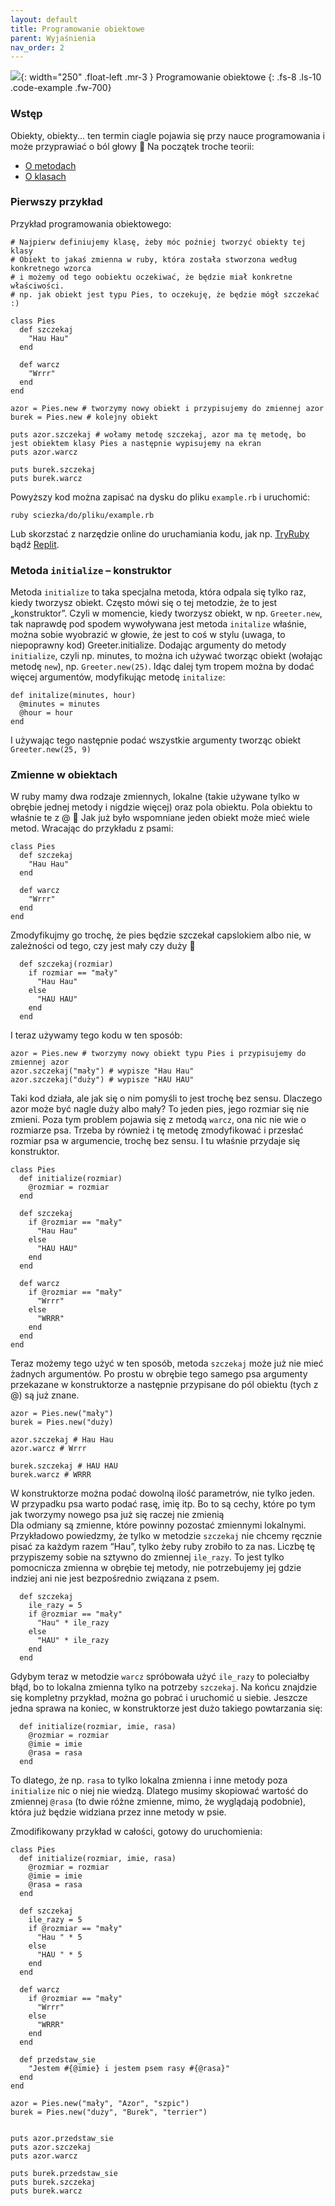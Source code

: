 ```yaml
---
layout: default
title: Programowanie obiektowe
parent: Wyjaśnienia
nav_order: 2
---
```

![](../../images/intros/oop.jpg){: width="250" .float-left .mr-3 }
Programowanie obiektowe
{: .fs-8 .ls-10 .code-example .fw-700}
### Wstęp
Obiekty, obiekty... ten termin ciagle pojawia się przy nauce programowania i może przyprawiać o ból głowy 🙂
Na początek troche teorii:
- [O metodach](https://www.theodinproject.com/lessons/ruby-methods)
- [O klasach](https://www.codecademy.com/courses/learn-ruby/lessons/object-oriented-programming-i/exercises/why-classes)

### Pierwszy przykład
Przykład programowania obiektowego:
```
# Najpierw definiujemy klasę, żeby móc poźniej tworzyć obiekty tej klasy
# Obiekt to jakaś zmienna w ruby, która została stworzona według konkretnego wzorca
# i możemy od tego oobiektu oczekiwać, że będzie miał konkretne właściwości.
# np. jak obiekt jest typu Pies, to oczekuję, że będzie mógł szczekać :)

class Pies
  def szczekaj
    "Hau Hau"
  end

  def warcz
    "Wrrr"
  end
end

azor = Pies.new # tworzymy nowy obiekt i przypisujemy do zmiennej azor
burek = Pies.new # kolejny obiekt

puts azor.szczekaj # wołamy metodę szczekaj, azor ma tę metodę, bo jest obiektem klasy Pies a następnie wypisujemy na ekran
puts azor.warcz

puts burek.szczekaj
puts burek.warcz
```
Powyższy kod można zapisać na dysku do pliku `example.rb` i uruchomić:
```
ruby sciezka/do/pliku/example.rb
```
Lub skorzstać z narzędzie online do uruchamiania kodu, jak np. [TryRuby](https://try.ruby-lang.org/) bądź [Replit](https://replit.com/languages/ruby).

### Metoda `initialize` – konstruktor
Metoda  `initialize`  to taka specjalna metoda, która odpala się tylko raz, kiedy tworzysz obiekt. Często mówi się o tej metodzie, że to jest „konstruktor”. Czyli w momencie, kiedy tworzysz obiekt, w np. `Greeter.new`, tak naprawdę pod spodem wywoływana jest metoda  `initalize`  właśnie, można sobie wyobrazić w głowie, że jest to coś w stylu (uwaga, to niepoprawny kod)  Greeter.initialize. Dodając argumenty do metody `initialize`, czyli np. minutes, to można ich używać tworząc obiekt (wołając metodę `new`), np. `Greeter.new(25)`. Idąc dalej tym tropem można by dodać więcej argumentów, modyfikując metodę `initalize`:  
```
def initalize(minutes, hour)
  @minutes = minutes
  @hour = hour
end
```
I używając tego następnie podać wszystkie argumenty tworząc obiekt `Greeter.new(25, 9)` 

### Zmienne w obiektach
W ruby mamy dwa rodzaje zmiennych, lokalne (takie używane tylko w obrębie jednej metody i nigdzie więcej) oraz pola obiektu. Pola obiektu to właśnie te z @ 🙂 Jak już było wspomniane jeden obiekt może mieć wiele metod. Wracając do przykładu z psami:  
```
class Pies
  def szczekaj
    "Hau Hau"
  end

  def warcz
    "Wrrr"
  end 
end
```
Zmodyfikujmy go trochę, że pies będzie szczekał capslokiem albo nie, w zależności od tego, czy jest mały czy duży 🙂  
```
  def szczekaj(rozmiar)
    if rozmiar == "mały"
      "Hau Hau"
    else
      "HAU HAU"
    end
  end
```
I teraz używamy tego kodu w ten sposób:  
```
azor = Pies.new # tworzymy nowy obiekt typu Pies i przypisujemy do zmiennej azor
azor.szczekaj("mały") # wypisze "Hau Hau"
azor.szczekaj("duży") # wypisze "HAU HAU"
```
Taki kod działa, ale jak się o nim pomyśli to jest trochę bez sensu. Dlaczego azor może być nagle duży albo mały? To jeden pies, jego rozmiar się nie zmieni. Poza tym problem pojawia się z metodą  `warcz`, ona nic nie wie o rozmiarze psa. Trzeba by również i tę metodę zmodyfikować i przesłać rozmiar psa w argumencie, trochę bez sensu. I tu właśnie przydaje się konstruktor.  
```
class Pies
  def initialize(rozmiar)
    @rozmiar = rozmiar
  end

  def szczekaj
    if @rozmiar == "mały"
      "Hau Hau"
    else
      "HAU HAU"
    end
  end

  def warcz
    if @rozmiar == "mały"
      "Wrrr"
    else
      "WRRR"
    end
  end 
end
```
Teraz możemy tego użyć w ten sposób, metoda  `szczekaj`  może już nie mieć żadnych argumentów. Po prostu w obrębie tego samego psa argumenty przekazane w konstruktorze a następnie przypisane do pól obiektu (tych z @) są już znane.
```
azor = Pies.new("mały")
burek = Pies.new("duży)

azor.szczekaj # Hau Hau
azor.warcz # Wrrr

burek.szczekaj # HAU HAU
burek.warcz # WRRR
```
W konstruktorze można podać dowolną ilość parametrów, nie tylko jeden. W przypadku psa warto podać rasę, imię itp. Bo to są cechy, które po tym jak tworzymy nowego psa już się raczej nie zmienią  
Dla odmiany są zmienne, które powinny pozostać zmiennymi lokalnymi. Przykładowo powiedzmy, że tylko w metodzie  `szczekaj`  nie chcemy ręcznie pisać za każdym razem “Hau”, tylko żeby ruby zrobiło to za nas. Liczbę tę przypiszemy sobie na sztywno do zmiennej  `ile_razy`. To jest tylko pomocnicza zmienna w obrębie tej metody, nie potrzebujemy jej gdzie indziej ani nie jest bezpośrednio związana z psem.  
```
  def szczekaj
    ile_razy = 5
    if @rozmiar == "mały"
      "Hau" * ile_razy
    else
      "HAU" * ile_razy
    end
  end
```
Gdybym teraz w metodzie  `warcz`  spróbowała użyć  `ile_razy`  to poleciałby błąd, bo to lokalna zmienna tylko na potrzeby  `szczekaj`. Na końcu znajdzie się kompletny przykład, można go pobrać i uruchomić u siebie.
Jeszcze jedna sprawa na koniec, w konstruktorze jest dużo takiego powtarzania się:  
```
  def initialize(rozmiar, imie, rasa)
    @rozmiar = rozmiar
    @imie = imie
    @rasa = rasa
  end
```
To dlatego, że np.  `rasa`  to tylko lokalna zmienna i inne metody poza  `initialize`  nic o niej nie wiedzą. Dlatego musimy skopiować wartość do zmiennej  `@rasa`  (to dwie różne zmienne, mimo, że wyglądają podobnie), która już będzie widziana przez inne metody w psie.

Zmodifikowany przykład w całości, gotowy do uruchomienia:
```
class Pies
  def initialize(rozmiar, imie, rasa)
    @rozmiar = rozmiar
    @imie = imie
    @rasa = rasa
  end

  def szczekaj
    ile_razy = 5
    if @rozmiar == "mały"
      "Hau " * 5
    else
      "HAU " * 5
    end
  end

  def warcz
    if @rozmiar == "mały"
      "Wrrr"
    else
      "WRRR"
    end
  end

  def przedstaw_sie
    "Jestem #{@imie} i jestem psem rasy #{@rasa}"
  end
end

azor = Pies.new("mały", "Azor", "szpic")
burek = Pies.new("duży", "Burek", "terrier")


puts azor.przedstaw_sie
puts azor.szczekaj
puts azor.warcz

puts burek.przedstaw_sie
puts burek.szczekaj
puts burek.warcz
```
